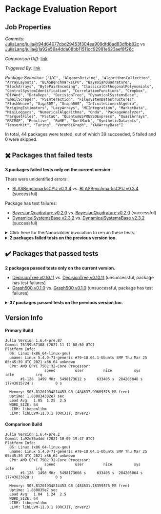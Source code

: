 # Package Evaluation Report

## Job Properties

*Commits:* [JuliaLang/julia@94d64077cbd29453f304ea909dfd8ad83dfbb82c](https://github.com/JuliaLang/julia/commit/94d64077cbd29453f304ea909dfd8ad83dfbb82c) vs [JuliaLang/julia@1a92e56a4dda08bb11511cc92981e623aef8f26c](https://github.com/JuliaLang/julia/commit/1a92e56a4dda08bb11511cc92981e623aef8f26c)

*Comparison Diff:* [link](https://github.com/JuliaLang/julia/compare/1a92e56a4dda08bb11511cc92981e623aef8f26c..94d64077cbd29453f304ea909dfd8ad83dfbb82c)

*Triggered By:* [link](https://github.com/JuliaLang/julia/pull/42147#issuecomment-967073766)

*Package Selection:* `["ADI", "AlgamesDriving", "AlgorithmsCollection", "ArrayLayouts", "BLASBenchmarksCPU", "BayesianQuadrature", "BlockArrays", "BytePairEncoding", "ClassicalOrthogonalPolynomials", "ControlSystemIdentification", "CorrelationFunctions", "Cropbox", "DIVAnd", "DataDeps", "DecisionTree", "DynamicalSystemsBase", "EmailScraper", "FSInteraction", "FilesystemDatastructures", "FlashWeave", "GigaSOM", "Graph500", "InfiniteLinearAlgebra", "KrigingEstimators", "LazyArrays", "MCIntegration", "MarketData", "MiniLoggers", "NumericalAlgorithms", "Onda", "PackageAnalyzer", "ParquetFiles", "PastaQ", "QuantumESPRESSOExpress", "QuasiArrays", "RRTMGP", "Reactive", "RoME", "SortMark", "SyntheticDatasets", "TensorKit", "Turing", "VoronoiGraph", "YAXArrayBase"]`

In total, 44 packages were tested, out of which 39 succeeded, 5 failed and 0 were skipped.


## :heavy_multiplication_x: Packages that failed tests

**3 packages failed tests only on the current version.**

There were unidentified errors:

- [BLASBenchmarksCPU v0.3.4](https://s3.amazonaws.com/julialang-reports/nanosoldier/pkgeval/by_hash/94d6407_vs_1a92e56/BLASBenchmarksCPU.1.6.4-pre-76159b37108.log) vs. [BLASBenchmarksCPU v0.3.4](https://s3.amazonaws.com/julialang-reports/nanosoldier/pkgeval/by_hash/94d6407_vs_1a92e56/BLASBenchmarksCPU.1.6.4-pre-1a92e56a4dd.log) (successful)

Package has test failures:

- [BayesianQuadrature v0.2.0](https://s3.amazonaws.com/julialang-reports/nanosoldier/pkgeval/by_hash/94d6407_vs_1a92e56/BayesianQuadrature.1.6.4-pre-76159b37108.log) vs. [BayesianQuadrature v0.2.0](https://s3.amazonaws.com/julialang-reports/nanosoldier/pkgeval/by_hash/94d6407_vs_1a92e56/BayesianQuadrature.1.6.4-pre-1a92e56a4dd.log) (successful)
- [DynamicalSystemsBase v2.3.2](https://s3.amazonaws.com/julialang-reports/nanosoldier/pkgeval/by_hash/94d6407_vs_1a92e56/DynamicalSystemsBase.1.6.4-pre-76159b37108.log) vs. [DynamicalSystemsBase v2.3.2](https://s3.amazonaws.com/julialang-reports/nanosoldier/pkgeval/by_hash/94d6407_vs_1a92e56/DynamicalSystemsBase.1.6.4-pre-1a92e56a4dd.log) (successful)

<details><summary>Click here for the Nanosoldier invocation to re-run these tests.</summary>
<p>

```
@nanosoldier `runtests(["BLASBenchmarksCPU", "BayesianQuadrature", "DynamicalSystemsBase"], vs = ":release-1.6")`
```

</p>
</details>


<details><summary><strong>2 packages failed tests on the previous version too.</strong></summary>
<p>

Package has test failures:

- [FilesystemDatastructures v1.1.0](https://s3.amazonaws.com/julialang-reports/nanosoldier/pkgeval/by_hash/94d6407_vs_1a92e56/FilesystemDatastructures.1.6.4-pre-76159b37108.log)
- [YAXArrayBase v0.3.0](https://s3.amazonaws.com/julialang-reports/nanosoldier/pkgeval/by_hash/94d6407_vs_1a92e56/YAXArrayBase.1.6.4-pre-76159b37108.log)

</p>
</details>


## :heavy_check_mark: Packages that passed tests

**2 packages passed tests only on the current version.**

- [DecisionTree v0.10.11](https://s3.amazonaws.com/julialang-reports/nanosoldier/pkgeval/by_hash/94d6407_vs_1a92e56/DecisionTree.1.6.4-pre-76159b37108.log) vs. [DecisionTree v0.10.11](https://s3.amazonaws.com/julialang-reports/nanosoldier/pkgeval/by_hash/94d6407_vs_1a92e56/DecisionTree.1.6.4-pre-1a92e56a4dd.log) (unsuccessful, package has test failures)
- [Graph500 v0.1.0](https://s3.amazonaws.com/julialang-reports/nanosoldier/pkgeval/by_hash/94d6407_vs_1a92e56/Graph500.1.6.4-pre-76159b37108.log) vs. [Graph500 v0.1.0](https://s3.amazonaws.com/julialang-reports/nanosoldier/pkgeval/by_hash/94d6407_vs_1a92e56/Graph500.1.6.4-pre-1a92e56a4dd.log) (unsuccessful, package has test failures)

<details><summary><strong>37 packages passed tests on the previous version too.</strong></summary>
<p>

- [ADI v0.7.0](https://s3.amazonaws.com/julialang-reports/nanosoldier/pkgeval/by_hash/94d6407_vs_1a92e56/ADI.1.6.4-pre-76159b37108.log)
- [AlgamesDriving v0.1.4](https://s3.amazonaws.com/julialang-reports/nanosoldier/pkgeval/by_hash/94d6407_vs_1a92e56/AlgamesDriving.1.6.4-pre-76159b37108.log)
- [AlgorithmsCollection v0.1.1](https://s3.amazonaws.com/julialang-reports/nanosoldier/pkgeval/by_hash/94d6407_vs_1a92e56/AlgorithmsCollection.1.6.4-pre-76159b37108.log)
- [ArrayLayouts v0.7.8](https://s3.amazonaws.com/julialang-reports/nanosoldier/pkgeval/by_hash/94d6407_vs_1a92e56/ArrayLayouts.1.6.4-pre-76159b37108.log)
- [BlockArrays v0.16.9](https://s3.amazonaws.com/julialang-reports/nanosoldier/pkgeval/by_hash/94d6407_vs_1a92e56/BlockArrays.1.6.4-pre-76159b37108.log)
- [BytePairEncoding v0.2.0](https://s3.amazonaws.com/julialang-reports/nanosoldier/pkgeval/by_hash/94d6407_vs_1a92e56/BytePairEncoding.1.6.4-pre-76159b37108.log)
- [ClassicalOrthogonalPolynomials v0.5.1](https://s3.amazonaws.com/julialang-reports/nanosoldier/pkgeval/by_hash/94d6407_vs_1a92e56/ClassicalOrthogonalPolynomials.1.6.4-pre-76159b37108.log)
- [ControlSystemIdentification v2.0.1](https://s3.amazonaws.com/julialang-reports/nanosoldier/pkgeval/by_hash/94d6407_vs_1a92e56/ControlSystemIdentification.1.6.4-pre-76159b37108.log)
- [CorrelationFunctions v0.4.2](https://s3.amazonaws.com/julialang-reports/nanosoldier/pkgeval/by_hash/94d6407_vs_1a92e56/CorrelationFunctions.1.6.4-pre-76159b37108.log)
- [Cropbox v0.3.16](https://s3.amazonaws.com/julialang-reports/nanosoldier/pkgeval/by_hash/94d6407_vs_1a92e56/Cropbox.1.6.4-pre-76159b37108.log)
- [DIVAnd v2.7.5](https://s3.amazonaws.com/julialang-reports/nanosoldier/pkgeval/by_hash/94d6407_vs_1a92e56/DIVAnd.1.6.4-pre-76159b37108.log)
- [DataDeps v0.7.7](https://s3.amazonaws.com/julialang-reports/nanosoldier/pkgeval/by_hash/94d6407_vs_1a92e56/DataDeps.1.6.4-pre-76159b37108.log)
- [EmailScraper v0.1.2](https://s3.amazonaws.com/julialang-reports/nanosoldier/pkgeval/by_hash/94d6407_vs_1a92e56/EmailScraper.1.6.4-pre-76159b37108.log)
- [FSInteraction v0.1.0](https://s3.amazonaws.com/julialang-reports/nanosoldier/pkgeval/by_hash/94d6407_vs_1a92e56/FSInteraction.1.6.4-pre-76159b37108.log)
- [FlashWeave v0.18.1](https://s3.amazonaws.com/julialang-reports/nanosoldier/pkgeval/by_hash/94d6407_vs_1a92e56/FlashWeave.1.6.4-pre-76159b37108.log)
- [GigaSOM v0.6.7](https://s3.amazonaws.com/julialang-reports/nanosoldier/pkgeval/by_hash/94d6407_vs_1a92e56/GigaSOM.1.6.4-pre-76159b37108.log)
- [InfiniteLinearAlgebra v0.6.5](https://s3.amazonaws.com/julialang-reports/nanosoldier/pkgeval/by_hash/94d6407_vs_1a92e56/InfiniteLinearAlgebra.1.6.4-pre-76159b37108.log)
- [KrigingEstimators v0.8.3](https://s3.amazonaws.com/julialang-reports/nanosoldier/pkgeval/by_hash/94d6407_vs_1a92e56/KrigingEstimators.1.6.4-pre-76159b37108.log)
- [LazyArrays v0.22.4](https://s3.amazonaws.com/julialang-reports/nanosoldier/pkgeval/by_hash/94d6407_vs_1a92e56/LazyArrays.1.6.4-pre-76159b37108.log)
- [MCIntegration v0.1.0](https://s3.amazonaws.com/julialang-reports/nanosoldier/pkgeval/by_hash/94d6407_vs_1a92e56/MCIntegration.1.6.4-pre-76159b37108.log)
- [MarketData v0.13.7](https://s3.amazonaws.com/julialang-reports/nanosoldier/pkgeval/by_hash/94d6407_vs_1a92e56/MarketData.1.6.4-pre-76159b37108.log)
- [MiniLoggers v0.4.1](https://s3.amazonaws.com/julialang-reports/nanosoldier/pkgeval/by_hash/94d6407_vs_1a92e56/MiniLoggers.1.6.4-pre-76159b37108.log)
- [NumericalAlgorithms v0.1.6](https://s3.amazonaws.com/julialang-reports/nanosoldier/pkgeval/by_hash/94d6407_vs_1a92e56/NumericalAlgorithms.1.6.4-pre-76159b37108.log)
- [Onda v0.14.3](https://s3.amazonaws.com/julialang-reports/nanosoldier/pkgeval/by_hash/94d6407_vs_1a92e56/Onda.1.6.4-pre-76159b37108.log)
- [PackageAnalyzer v0.1.0](https://s3.amazonaws.com/julialang-reports/nanosoldier/pkgeval/by_hash/94d6407_vs_1a92e56/PackageAnalyzer.1.6.4-pre-76159b37108.log)
- [ParquetFiles v0.2.0](https://s3.amazonaws.com/julialang-reports/nanosoldier/pkgeval/by_hash/94d6407_vs_1a92e56/ParquetFiles.1.6.4-pre-76159b37108.log)
- [PastaQ v0.0.16](https://s3.amazonaws.com/julialang-reports/nanosoldier/pkgeval/by_hash/94d6407_vs_1a92e56/PastaQ.1.6.4-pre-76159b37108.log)
- [QuantumESPRESSOExpress v0.3.1](https://s3.amazonaws.com/julialang-reports/nanosoldier/pkgeval/by_hash/94d6407_vs_1a92e56/QuantumESPRESSOExpress.1.6.4-pre-76159b37108.log)
- [QuasiArrays v0.9.0](https://s3.amazonaws.com/julialang-reports/nanosoldier/pkgeval/by_hash/94d6407_vs_1a92e56/QuasiArrays.1.6.4-pre-76159b37108.log)
- [RRTMGP v0.2.0](https://s3.amazonaws.com/julialang-reports/nanosoldier/pkgeval/by_hash/94d6407_vs_1a92e56/RRTMGP.1.6.4-pre-76159b37108.log)
- [Reactive v0.8.3](https://s3.amazonaws.com/julialang-reports/nanosoldier/pkgeval/by_hash/94d6407_vs_1a92e56/Reactive.1.6.4-pre-76159b37108.log)
- [RoME v0.16.2](https://s3.amazonaws.com/julialang-reports/nanosoldier/pkgeval/by_hash/94d6407_vs_1a92e56/RoME.1.6.4-pre-76159b37108.log)
- [SortMark v0.0.1](https://s3.amazonaws.com/julialang-reports/nanosoldier/pkgeval/by_hash/94d6407_vs_1a92e56/SortMark.1.6.4-pre-76159b37108.log)
- [SyntheticDatasets v0.1.1](https://s3.amazonaws.com/julialang-reports/nanosoldier/pkgeval/by_hash/94d6407_vs_1a92e56/SyntheticDatasets.1.6.4-pre-76159b37108.log)
- [TensorKit v0.10.0](https://s3.amazonaws.com/julialang-reports/nanosoldier/pkgeval/by_hash/94d6407_vs_1a92e56/TensorKit.1.6.4-pre-76159b37108.log)
- [Turing v0.19.0](https://s3.amazonaws.com/julialang-reports/nanosoldier/pkgeval/by_hash/94d6407_vs_1a92e56/Turing.1.6.4-pre-76159b37108.log)
- [VoronoiGraph v0.2.0](https://s3.amazonaws.com/julialang-reports/nanosoldier/pkgeval/by_hash/94d6407_vs_1a92e56/VoronoiGraph.1.6.4-pre-76159b37108.log)

</p>
</details>


## Version Info

#### Primary Build

```
Julia Version 1.6.4-pre.87
Commit 76159b37108 (2021-11-12 08:50 UTC)
Platform Info:
  OS: Linux (x86_64-linux-gnu)
  uname: Linux 5.4.0-71-generic #79~18.04.1-Ubuntu SMP Thu Mar 25 05:45:39 UTC 2021 x86_64 unknown
  CPU: AMD EPYC 7502 32-Core Processor: 
                  speed         user         nice          sys         idle          irq
       #1-128  1499 MHz  5498173612 s     633405 s  284205048 s  17743815724 s          0 s
       
  Memory: 503.81201934814453 GB (484637.99609375 MB free)
  Uptime: 1.838834382e7 sec
  Load Avg:  1.05  1.25  2.5
  WORD_SIZE: 64
  LIBM: libopenlibm
  LLVM: libLLVM-11.0.1 (ORCJIT, znver2)

```

#### Comparison Build

```
Julia Version 1.6.4-pre.2
Commit 1a92e56a4dd (2021-10-09 19:47 UTC)
Platform Info:
  OS: Linux (x86_64-linux-gnu)
  uname: Linux 5.4.0-71-generic #79~18.04.1-Ubuntu SMP Thu Mar 25 05:45:39 UTC 2021 x86_64 unknown
  CPU: AMD EPYC 7502 32-Core Processor: 
                  speed         user         nice          sys         idle          irq
       #1-128  1498 MHz  5498173666 s     633405 s  284205064 s  17743823828 s          0 s
       
  Memory: 503.81201934814453 GB (484631.18359375 MB free)
  Uptime: 1.838835e7 sec
  Load Avg:  1.04  1.24  2.5
  WORD_SIZE: 64
  LIBM: libopenlibm
  LLVM: libLLVM-11.0.1 (ORCJIT, znver2)

```
<!-- Generated on 2021-11-12T09:43:56.448 -->
